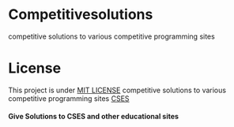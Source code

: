 # Competitivesolutions

competitive solutions to various competitive programming sites
# License
This project is under [MIT LICENSE](https://github.com/tanvi1004/competitivesolutions/blob/master/LICENSE)
competitive solutions to various competitive programming sites [CSES](https://cses.fi/problemset/) 
#### Give Solutions to CSES and other educational sites 

